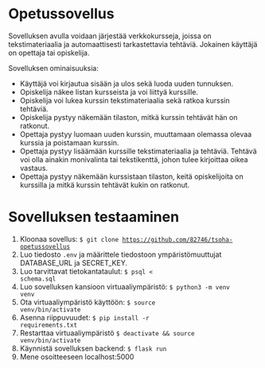 # Opetussovellus

Sovelluksen avulla voidaan järjestää verkkokursseja, joissa on tekstimateriaalia ja automaattisesti tarkastettavia tehtäviä. Jokainen käyttäjä on opettaja tai opiskelija.

Sovelluksen ominaisuuksia:

* Käyttäjä voi kirjautua sisään ja ulos sekä luoda uuden tunnuksen.
* Opiskelija näkee listan kursseista ja voi liittyä kurssille.
* Opiskelija voi lukea kurssin tekstimateriaalia sekä ratkoa kurssin tehtäviä.
* Opiskelija pystyy näkemään tilaston, mitkä kurssin tehtävät hän on ratkonut.
* Opettaja pystyy luomaan uuden kurssin, muuttamaan olemassa olevaa kurssia ja poistamaan kurssin.
* Opettaja pystyy lisäämään kurssille tekstimateriaalia ja tehtäviä. Tehtävä voi olla ainakin monivalinta tai tekstikenttä, johon tulee kirjoittaa oikea vastaus.
* Opettaja pystyy näkemään kurssistaan tilaston, keitä opiskelijoita on kurssilla ja mitkä kurssin tehtävät kukin on ratkonut.

# Sovelluksen testaaminen
1. Kloonaa sovellus: <code>$ git clone https://github.com/82746/tsoha-opetussovellus</code>
2. Luo tiedosto <code>.env</code> ja määrittele tiedostoon ympäristömuuttujat DATABASE_URL ja SECRET_KEY.
3. Luo tarvittavat tietokantataulut: <code>$ psql < schema.sql</code>
4. Luo sovelluksen kansioon virtuaaliympäristö: <code>$ python3 -m venv venv</code>
5. Ota virtuaaliympäristö käyttöön: <code>$ source venv/bin/activate</code>
6. Asenna riippuvuudet: <code>$ pip install -r requirements.txt</code>
7. Restarttaa virtuaaliympäristö <code>$ deactivate && source venv/bin/activate</code>
8. Käynnistä sovelluksen backend: <code>$ flask run</code>
9. Mene osoitteeseen <a>localhost:5000</a>